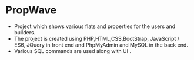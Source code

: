 # PropWave
- Project which shows various flats and properties for the users and builders. 
- The project is created using PHP,HTML,CSS,BootStrap, JavaScript / ES6, JQuery in front end and PhpMyAdmin and MySQL in the back end. 
- Various SQL commands are used along with UI .
